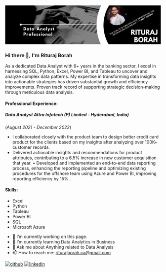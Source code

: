 ![Data Analytics | 9+ years Experience | Banking Domain |](https://github.com/rituraj-borah/rituraj-borah/blob/main/Github_Banner.jpg)

### Hi there 👋, I'm Rituraj Borah

As a dedicated Data Analyst with 9+ years in the banking sector, I excel in harnessing SQL, Python, Excel, Power BI, and Tableau to uncover and analyze complex data patterns. My expertise in transforming data insights into actionable strategies has driven substantial growth and efficiency improvements. Proven track record of supporting strategic decision-making through meticulous data analysis.

#### Professional Experience:
##### Data Analyst Attra Infotech (P) Limited - Hyderabad, India)
(_August 2021 - December 2022_)

* I collaborated closely with the product team to design better credit card product for the clients based on my insights after
analyzing over 100K+ customer records.
* Delivered actionable insights and recommendations for product attributes, contributing to a 6.5% increase in new customer
acquisition that year.
• Developed and implemented an end-to-end data reporting process, enhancing the reporting pipeline and optimizing
existing procedures for the offshore team using Azure and Power BI, improving reporting efficiency by 15% .

#### Skills: 
  *  Excel
  *  Python
  *  Tableau
  *  Power BI
  *  SQL
  *  Microsoft Azure

- 🔭 I’m currently working on this page. 
- 🌱 I’m currently learning Data Analytics in Business 
- 💬 Ask me about Anything related to Data Analysis 
- 📫 How to reach me: riturajborah.ca@gmail.com 

[<img src='https://cdn.jsdelivr.net/npm/simple-icons@3.0.1/icons/github.svg' alt='github' height='40'>](https://github.com/https://github.com/rituraj-borah)  [<img src='https://cdn.jsdelivr.net/npm/simple-icons@3.0.1/icons/linkedin.svg' alt='linkedin' height='40'>](https://www.linkedin.com/in/www.linkedin.com/in/rituraj-borah-junaak/)  
